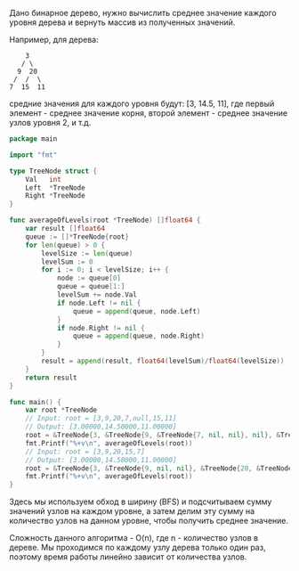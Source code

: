 Дано бинарное дерево, нужно вычислить среднее значение каждого уровня дерева и вернуть массив из полученных значений.

Например, для дерева:

```
    3
   / \
  9  20
 /  /  \
7  15  11
```

средние значения для каждого уровня будут: [3, 14.5, 11], где первый элемент - среднее значение корня, второй элемент - среднее значение узлов уровня 2, и т.д.

```go
package main

import "fmt"

type TreeNode struct {
	Val   int
	Left  *TreeNode
	Right *TreeNode
}

func averageOfLevels(root *TreeNode) []float64 {
	var result []float64
	queue := []*TreeNode{root}
	for len(queue) > 0 {
		levelSize := len(queue)
		levelSum := 0
		for i := 0; i < levelSize; i++ {
			node := queue[0]
			queue = queue[1:]
			levelSum += node.Val
			if node.Left != nil {
				queue = append(queue, node.Left)
			}
			if node.Right != nil {
				queue = append(queue, node.Right)
			}
		}
		result = append(result, float64(levelSum)/float64(levelSize))
	}
	return result
}

func main() {
	var root *TreeNode
	// Input: root = [3,9,20,7,null,15,11]
	// Output: [3.00000,14.50000,11.00000]
	root = &TreeNode{3, &TreeNode{9, &TreeNode{7, nil, nil}, nil}, &TreeNode{20, &TreeNode{15, nil, nil}, &TreeNode{11, nil, nil}}}
	fmt.Printf("%+v\n", averageOfLevels(root))
	// Input: root = [3,9,20,15,7]
	// Output: [3.00000,14.50000,11.00000]
	root = &TreeNode{3, &TreeNode{9, nil, nil}, &TreeNode{20, &TreeNode{15, nil, nil}, &TreeNode{7, nil, nil}}}
	fmt.Printf("%+v\n", averageOfLevels(root))
}
```

Здесь мы используем обход в ширину (BFS) и подсчитываем сумму значений узлов на каждом уровне, а затем делим эту сумму на количество узлов на данном уровне, чтобы получить среднее значение.

Сложность данного алгоритма - O(n), где n - количество узлов в дереве. Мы проходимся по каждому узлу дерева только один раз, поэтому время работы линейно зависит от количества узлов.
